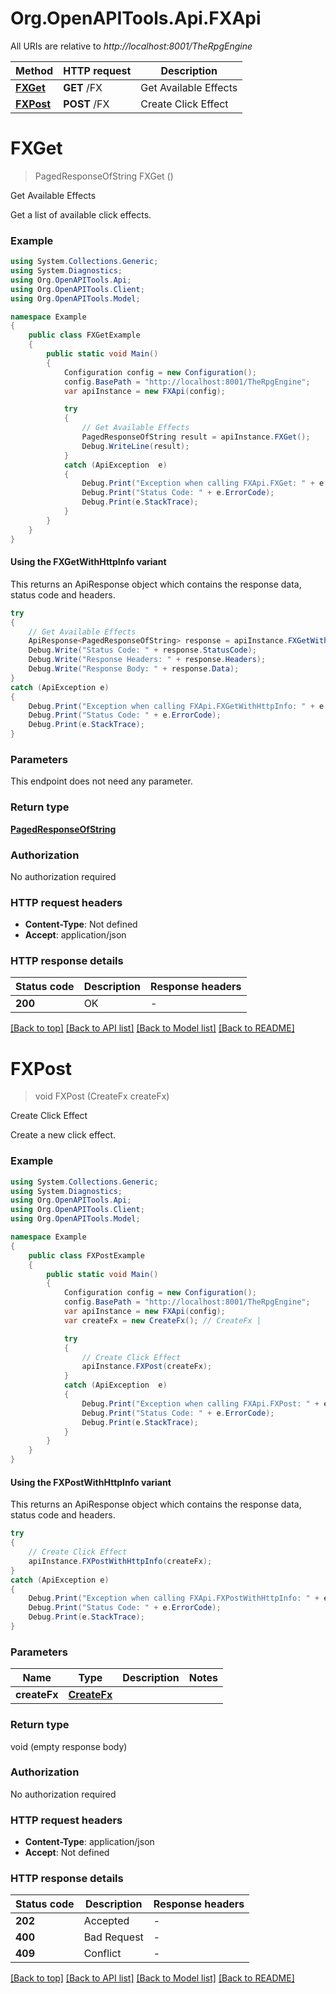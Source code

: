 # Org.OpenAPITools.Api.FXApi

All URIs are relative to *http://localhost:8001/TheRpgEngine*

| Method | HTTP request | Description |
|--------|--------------|-------------|
| [**FXGet**](FXApi.md#fxget) | **GET** /FX | Get Available Effects |
| [**FXPost**](FXApi.md#fxpost) | **POST** /FX | Create Click Effect |

<a id="fxget"></a>
# **FXGet**
> PagedResponseOfString FXGet ()

Get Available Effects

Get a list of available click effects.

### Example
```csharp
using System.Collections.Generic;
using System.Diagnostics;
using Org.OpenAPITools.Api;
using Org.OpenAPITools.Client;
using Org.OpenAPITools.Model;

namespace Example
{
    public class FXGetExample
    {
        public static void Main()
        {
            Configuration config = new Configuration();
            config.BasePath = "http://localhost:8001/TheRpgEngine";
            var apiInstance = new FXApi(config);

            try
            {
                // Get Available Effects
                PagedResponseOfString result = apiInstance.FXGet();
                Debug.WriteLine(result);
            }
            catch (ApiException  e)
            {
                Debug.Print("Exception when calling FXApi.FXGet: " + e.Message);
                Debug.Print("Status Code: " + e.ErrorCode);
                Debug.Print(e.StackTrace);
            }
        }
    }
}
```

#### Using the FXGetWithHttpInfo variant
This returns an ApiResponse object which contains the response data, status code and headers.

```csharp
try
{
    // Get Available Effects
    ApiResponse<PagedResponseOfString> response = apiInstance.FXGetWithHttpInfo();
    Debug.Write("Status Code: " + response.StatusCode);
    Debug.Write("Response Headers: " + response.Headers);
    Debug.Write("Response Body: " + response.Data);
}
catch (ApiException e)
{
    Debug.Print("Exception when calling FXApi.FXGetWithHttpInfo: " + e.Message);
    Debug.Print("Status Code: " + e.ErrorCode);
    Debug.Print(e.StackTrace);
}
```

### Parameters
This endpoint does not need any parameter.
### Return type

[**PagedResponseOfString**](PagedResponseOfString.md)

### Authorization

No authorization required

### HTTP request headers

 - **Content-Type**: Not defined
 - **Accept**: application/json


### HTTP response details
| Status code | Description | Response headers |
|-------------|-------------|------------------|
| **200** | OK |  -  |

[[Back to top]](#) [[Back to API list]](../README.md#documentation-for-api-endpoints) [[Back to Model list]](../README.md#documentation-for-models) [[Back to README]](../README.md)

<a id="fxpost"></a>
# **FXPost**
> void FXPost (CreateFx createFx)

Create Click Effect

Create a new click effect.

### Example
```csharp
using System.Collections.Generic;
using System.Diagnostics;
using Org.OpenAPITools.Api;
using Org.OpenAPITools.Client;
using Org.OpenAPITools.Model;

namespace Example
{
    public class FXPostExample
    {
        public static void Main()
        {
            Configuration config = new Configuration();
            config.BasePath = "http://localhost:8001/TheRpgEngine";
            var apiInstance = new FXApi(config);
            var createFx = new CreateFx(); // CreateFx | 

            try
            {
                // Create Click Effect
                apiInstance.FXPost(createFx);
            }
            catch (ApiException  e)
            {
                Debug.Print("Exception when calling FXApi.FXPost: " + e.Message);
                Debug.Print("Status Code: " + e.ErrorCode);
                Debug.Print(e.StackTrace);
            }
        }
    }
}
```

#### Using the FXPostWithHttpInfo variant
This returns an ApiResponse object which contains the response data, status code and headers.

```csharp
try
{
    // Create Click Effect
    apiInstance.FXPostWithHttpInfo(createFx);
}
catch (ApiException e)
{
    Debug.Print("Exception when calling FXApi.FXPostWithHttpInfo: " + e.Message);
    Debug.Print("Status Code: " + e.ErrorCode);
    Debug.Print(e.StackTrace);
}
```

### Parameters

| Name | Type | Description | Notes |
|------|------|-------------|-------|
| **createFx** | [**CreateFx**](CreateFx.md) |  |  |

### Return type

void (empty response body)

### Authorization

No authorization required

### HTTP request headers

 - **Content-Type**: application/json
 - **Accept**: Not defined


### HTTP response details
| Status code | Description | Response headers |
|-------------|-------------|------------------|
| **202** | Accepted |  -  |
| **400** | Bad Request |  -  |
| **409** | Conflict |  -  |

[[Back to top]](#) [[Back to API list]](../README.md#documentation-for-api-endpoints) [[Back to Model list]](../README.md#documentation-for-models) [[Back to README]](../README.md)

